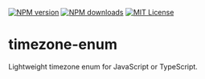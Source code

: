 [![NPM version][npm-version-image]][npm-url] [![NPM downloads][npm-downloads-image]][downloads-url] [![MIT License][license-image]][license-url]

# timezone-enum

Lightweight timezone enum for JavaScript or TypeScript.

[license-image]: http://img.shields.io/badge/license-MIT-blue.svg?style=flat
[license-url]: LICENSE

[npm-url]: https://npmjs.org/package/timezone-enum
[npm-version-image]: http://img.shields.io/npm/v/timezone-enum.svg?style=flat
[npm-downloads-image]: http://img.shields.io/npm/dm/timezone-enum.svg?style=flat
[downloads-url]: https://npmcharts.com/compare/timezone-enum?minimal=true